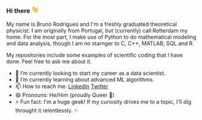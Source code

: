 ### Hi there <img src="https://github.com/kouniam/kouniam/blob/main/wave_emoji.gif" width="20px">

My name is Bruno Rodrigues and I'm a freshly graduated theoretical physicist. I am originally from Portugal, but (currently) call Rotterdam my home. 
For the most part, I make use of Python to do mathematical modeling and data analysis, though I am no starnger to C, C++, MATLAB, SQL and R. 

My repositories include some examples of scientific coding that I have done. Feel free to ask me about it.

- 🔭 I’m currently looking to start my career as a data scientist.
- 🌱 I’m currently learning about advanced ML algorithms.
- 📫 How to reach me: [LinkedIn](https://www.linkedin.com/in/kouniam/) [Twitter](https://twitter.com/kyunull)
- 😄 Pronouns: He/Him (proudly Queer :rainbow:)
- ⚡ Fun fact: I'm a huge geek! If my curiosity drives me to a topic, I'll dig throught it relentlessly. ✨
